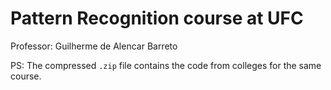 # Pattern Recognition course at UFC

Professor: Guilherme de Alencar Barreto

PS: The compressed `.zip` file contains the code from colleges for the same course.